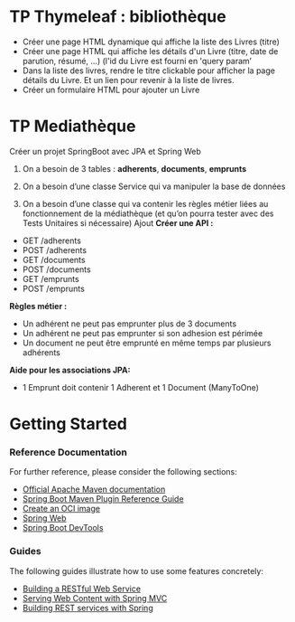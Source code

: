 # TP Thymeleaf : bibliothèque

* Créer une page HTML dynamique qui affiche la liste des Livres (titre)
* Créer une page HTML qui affiche les détails d'un Livre (titre, date de parution, résumé, ...) (l'id du Livre est
  fourni en 'query param’
* Dans la liste des livres, rendre le titre clickable pour afficher la page détails du Livre. Et un lien pour revenir à
  la liste de livres.
* Créer un formulaire HTML pour ajouter un Livre

# TP Mediathèque

Créer un projet SpringBoot avec JPA et Spring Web

1. On a besoin de 3 tables : **adherents**, **documents**, **emprunts**

2. On a besoin d’une classe Service qui va manipuler la base de données

3. On a besoin d’une classe qui va contenir les règles métier liées au fonctionnement de la médiathèque (et qu’on pourra
   tester avec des Tests Unitaires si nécessaire)
   Ajout
   **Créer une API :**

* GET /adherents
* POST /adherents
* GET /documents
* POST /documents
* GET /emprunts
* POST /emprunts

**Règles métier :**

* Un adhérent ne peut pas emprunter plus de 3 documents
* Un adhérent ne peut pas emprunter si son adhesion est périmée
* Un document ne peut être emprunté en même temps par plusieurs adhérents

**Aide pour les associations JPA:**

* 1 Emprunt doit contenir 1 Adherent et 1 Document (ManyToOne)

# Getting Started

### Reference Documentation

For further reference, please consider the following sections:

* [Official Apache Maven documentation](https://maven.apache.org/guides/index.html)
* [Spring Boot Maven Plugin Reference Guide](https://docs.spring.io/spring-boot/docs/3.2.2/maven-plugin/reference/html/)
* [Create an OCI image](https://docs.spring.io/spring-boot/docs/3.2.2/maven-plugin/reference/html/#build-image)
* [Spring Web](https://docs.spring.io/spring-boot/docs/3.2.2/reference/htmlsingle/index.html#web)
* [Spring Boot DevTools](https://docs.spring.io/spring-boot/docs/3.2.2/reference/htmlsingle/index.html#using.devtools)

### Guides

The following guides illustrate how to use some features concretely:

* [Building a RESTful Web Service](https://spring.io/guides/gs/rest-service/)
* [Serving Web Content with Spring MVC](https://spring.io/guides/gs/serving-web-content/)
* [Building REST services with Spring](https://spring.io/guides/tutorials/rest/)

